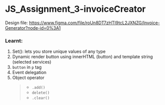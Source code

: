 # JS_Assignment_3-invoiceCreator

Design file: https://www.figma.com/file/roUn8DT7zHTI9tcL2JXNZG/Invoice-Generator?node-id=0%3A1

### Learnt:

1. Set(): lets you store unique values of any type
2. Dynamic render button using innerHTML (button) and template string (selected services)
3. `button` in `p` tag
4. Event delegation
5. Object operator
   > - `.add()`
   > - `delete()`
   > - `.clear()`
